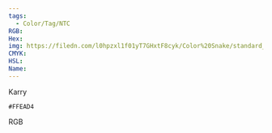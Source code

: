 ```yaml
---
tags:
  - Color/Tag/NTC
RGB:
Hex:
img: https://filedn.com/l0hpzxl1f01yT7GHxtF8cyk/Color%20Snake/standard_csv_to_svg/%23/FFEAD4.svg
CMYK:
HSL:
Name:
---
```

Karry
```palette
#FFEAD4
```
RGB
